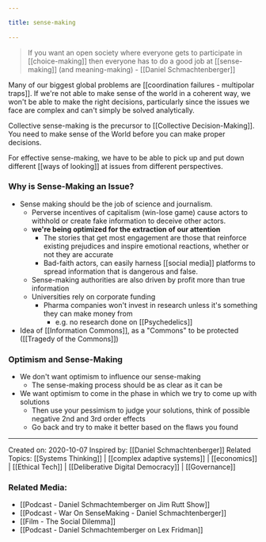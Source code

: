 ```yaml
---
title: sense-making 
---
```

> If you want an open society where everyone gets to participate in [[choice-making]] then everyone has to do a good job at [[sense-making]] (and meaning-making) - [[Daniel Schmachtenberger]]

Many of our biggest global problems are [[coordination failures - multipolar traps]]. If we're not able to make sense of the world in a coherent way, we won't be able to make the right decisions, particularly since the issues we face are complex and can't simply be solved analytically. 

Collective sense-making is the precursor to [[Collective Decision-Making]]. You need to make sense of the World before you can make proper decisions.

For effective sense-making, we have to be able to pick up and put down different [[ways of looking]] at issues from different perspectives.

### Why is Sense-Making an Issue?
- Sense making should be the job of science and journalism.
	- Perverse incentives of capitalism (win-lose game) cause actors to withhold or create fake information to deceive other actors.
	- **we're being optimized for the extraction of our attention**
		- The stories that get most engagement are those that reinforce existing prejudices and inspire emotional reactions, whether or not they are accurate
		- Bad-faith actors, can easily harness [[social media]] platforms to spread information that is dangerous and false.
	- Sense-making authorities are also driven by profit more than true information
	- Universities rely on corporate funding
		- Pharma companies won't invest in research unless it's something they can make money from
			- e.g. no research done on [[Psychedelics]]
- Idea of [[Information Commons]], as a "Commons" to be protected ([[Tragedy of the Commons]])

### Optimism and Sense-Making
- We don't want optimism to influence our sense-making
	- The sense-making process should be as clear as it can be
- We want optimism to come in the phase in which we try to come up with solutions
	- Then use your pessimism to judge your solutions, think of possible negative 2nd and 3rd order effects 
	- Go back and try to make it better based on the flaws you found

-------------------
Created on: 2020-10-07
Inspired by: [[Daniel Schmachtenberger]]
Related Topics: [[Systems Thinking]] | [[complex adaptive systems]] | [[economics]] | [[Ethical Tech]] | [[Deliberative Digital Democracy]] | [[Governance]]

### Related Media: 
- [[Podcast - Daniel Schmachtemberger on Jim Rutt Show]]
- [[Podcast - War On SenseMaking - Daniel Schmachtenberger]]
- [[Film - The Social Dilemma]]
- [[Podcast - Daniel Schmachtemberger on Lex Fridman]]
